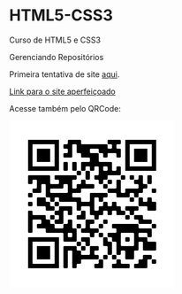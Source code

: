 # HTML5-CSS3
 Curso de HTML5 e CSS3

Gerenciando Repositórios

Primeira tentativa de site <a href="https://claysoncaitano.github.io/HTML5-CSS3/Desafios/d010/index.html" target="_blank">aqui</a>.

<a href="https://claysoncaitano.github.io/projeto-android/" target="_blank"> Link para o site aperfeiçoado </a>

Acesse também pelo QRCode:
<p><img src="/Desafios/d010/qrcodesiteandroid.png"></p>